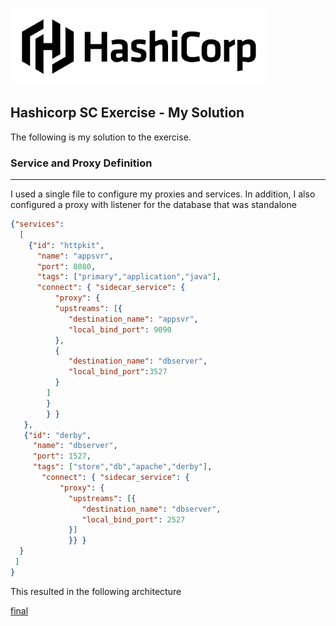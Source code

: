 ![Hashicorp](../resources/images/hclogo.png)

## Hashicorp SC Exercise - My Solution

The following is my solution to the exercise.

### Service and Proxy Definition
---

I used a single file to configure my proxies and services. In addition, I also configured a proxy with listener for the database that was standalone

````JSON
{"services":
  [
    {"id": "httpkit",
      "name": "appsvr",
      "port": 8080,
      "tags": ["primary","application","java"],
      "connect": { "sidecar_service": {
          "proxy": {
          "upstreams": [{
             "destination_name": "appsvr",
             "local_bind_port": 9090
          },
          {
             "destination_name": "dbserver",
             "local_bind_port":3527
          }
        ]
        }
        } }
   },
   {"id": "derby",
     "name": "dbserver",
     "port": 1527,
     "tags": ["store","db","apache","derby"],
       "connect": { "sidecar_service": {
           "proxy": {
             "upstreams": [{
                "destination_name": "dbserver",
                "local_bind_port": 2527
             }]
             }} }
  }
 ]
}

````

This resulted in the following architecture

[final](./resources/images/FinalSoln.png)
